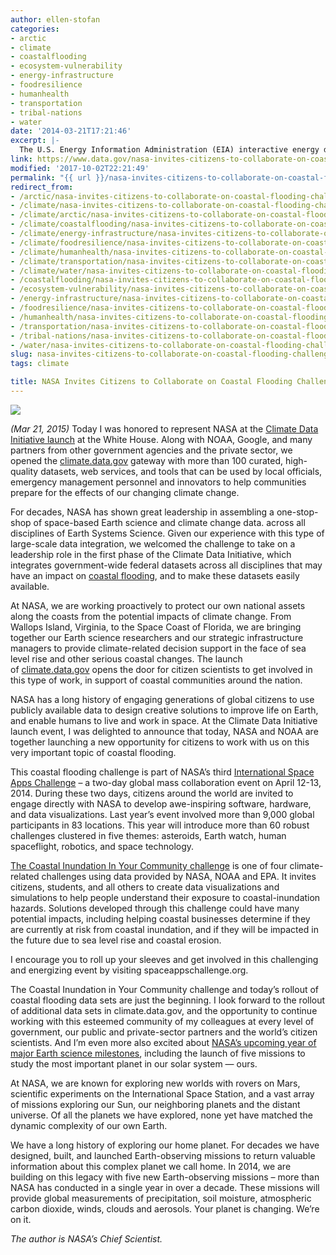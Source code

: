 ```yaml
---
author: ellen-stofan
categories:
- arctic
- climate
- coastalflooding
- ecosystem-vulnerability
- energy-infrastructure
- foodresilience
- humanhealth
- transportation
- tribal-nations
- water
date: '2014-03-21T17:21:46'
excerpt: |-
  The U.S. Energy Information Administration (EIA) interactive energy disruption maps combine real-time data feeds from NOAA's National Hurricane Center with more than 20 map layers showing the nation's energy infrastructure and resources. This new tool, available around the clock on the EIA…
link: https://www.data.gov/nasa-invites-citizens-to-collaborate-on-coastal-flooding-challenge/
modified: '2017-10-02T22:21:49'
permalink: "{{ url }}/nasa-invites-citizens-to-collaborate-on-coastal-flooding-challenge/"
redirect_from:
- /arctic/nasa-invites-citizens-to-collaborate-on-coastal-flooding-challenge/
- /climate/nasa-invites-citizens-to-collaborate-on-coastal-flooding-challenge/
- /climate/arctic/nasa-invites-citizens-to-collaborate-on-coastal-flooding-challenge/
- /climate/coastalflooding/nasa-invites-citizens-to-collaborate-on-coastal-flooding-challenge/
- /climate/energy-infrastructure/nasa-invites-citizens-to-collaborate-on-coastal-flooding-challenge/
- /climate/foodresilience/nasa-invites-citizens-to-collaborate-on-coastal-flooding-challenge/
- /climate/humanhealth/nasa-invites-citizens-to-collaborate-on-coastal-flooding-challenge/
- /climate/transportation/nasa-invites-citizens-to-collaborate-on-coastal-flooding-challenge/
- /climate/water/nasa-invites-citizens-to-collaborate-on-coastal-flooding-challenge/
- /coastalflooding/nasa-invites-citizens-to-collaborate-on-coastal-flooding-challenge/
- /ecosystem-vulnerability/nasa-invites-citizens-to-collaborate-on-coastal-flooding-challenge/
- /energy-infrastructure/nasa-invites-citizens-to-collaborate-on-coastal-flooding-challenge/
- /foodresilience/nasa-invites-citizens-to-collaborate-on-coastal-flooding-challenge/
- /humanhealth/nasa-invites-citizens-to-collaborate-on-coastal-flooding-challenge/
- /transportation/nasa-invites-citizens-to-collaborate-on-coastal-flooding-challenge/
- /tribal-nations/nasa-invites-citizens-to-collaborate-on-coastal-flooding-challenge/
- /water/nasa-invites-citizens-to-collaborate-on-coastal-flooding-challenge/
slug: nasa-invites-citizens-to-collaborate-on-coastal-flooding-challenge
tags: climate

title: NASA Invites Citizens to Collaborate on Coastal Flooding Challenge
---
```


![](https://s3-us-gov-west-1.amazonaws.com/cg-0817d6e3-93c4-4de8-8b32-da6919464e61/Christchurch-flooding-300x200.jpg)

_(Mar 21, 2015)_ Today I was honored to represent NASA at the [Climate Data Initiative launch](https://obamawhitehouse.archives.gov/blog/2014/03/19/climate-data-initiative-launches-strong-public-and-private-sector-commitments) at the White House. Along with NOAA, Google, and many partners from other government agencies and the private sector, we opened the [climate.data.gov](/climate) gateway with more than 100 curated, high-quality datasets, web services, and tools that can be used by local officials, emergency management personnel and innovators to help communities prepare for the effects of our changing climate change.

For decades, NASA has shown great leadership in assembling a one-stop-shop of space-based Earth science and climate change data. across all disciplines of Earth Systems Science. Given our experience with this type of large-scale data integration, we welcomed the challenge to take on a leadership role in the first phase of the Climate Data Initiative, which integrates government-wide federal datasets across all disciplines that may have an impact on [coastal flooding](https://earthobservatory.nasa.gov/NaturalHazards/view.php?id=83299&eocn=home&eoci=nh), and to make these datasets easily available.

At NASA, we are working proactively to protect our own national assets along the coasts from the potential impacts of climate change. From Wallops Island, Virginia, to the Space Coast of Florida, we are bringing together our Earth science researchers and our strategic infrastructure managers to provide climate-related decision support in the face of sea level rise and other serious coastal changes. The launch of [climate.data.gov](/climate) opens the door for citizen scientists to get involved in this type of work, in support of coastal communities around the nation.

NASA has a long history of engaging generations of global citizens to use publicly available data to design creative solutions to improve life on Earth, and enable humans to live and work in space. At the Climate Data Initiative launch event, I was delighted to announce that today, NASA and NOAA are together launching a new opportunity for citizens to work with us on this very important topic of coastal flooding.

This coastal flooding challenge is part of NASA’s third [International Space Apps Challenge](https://2014.spaceappschallenge.org/) – a two-day global mass collaboration event on April 12-13, 2014. During these two days, citizens around the world are invited to engage directly with NASA to develop awe-inspiring software, hardware, and data visualizations. Last year’s event involved more than 9,000 global participants in 83 locations. This year will introduce more than 60 robust challenges clustered in five themes: asteroids, Earth watch, human spaceflight, robotics, and space technology.

[The Coastal Inundation In Your Community challenge](https://2014.spaceappschallenge.org/challenge/coastal-inundation/) is one of four climate-related challenges using data provided by NASA, NOAA and EPA. It invites citizens, students, and all others to create data visualizations and simulations to help people understand their exposure to coastal-inundation hazards. Solutions developed through this challenge could have many potential impacts, including helping coastal businesses determine if they are currently at risk from coastal inundation, and if they will be impacted in the future due to sea level rise and coastal erosion.

I encourage you to roll up your sleeves and get involved in this challenging and energizing event by visiting spaceappschallenge.org.

The Coastal Inundation in Your Community challenge and today’s rollout of coastal flooding data sets are just the beginning. I look forward to the rollout of additional data sets in climate.data.gov, and the opportunity to continue working with this esteemed community of my colleagues at every level of government, our public and private-sector partners and the world’s citizen scientists. And I’m even more also excited about [NASA’s upcoming year of major Earth science milestones](https://www.nasa.gov/earthrightnow/), including the launch of five missions to study the most important planet in our solar system — ours.

At NASA, we are known for exploring new worlds with rovers on Mars, scientific experiments on the International Space Station, and a vast array of missions exploring our Sun, our neighboring planets and the distant universe. Of all the planets we have explored, none yet have matched the dynamic complexity of our own Earth.

We have a long history of exploring our home planet. For decades we have designed, built, and launched Earth-observing missions to return valuable information about this complex planet we call home. In 2014, we are building on this legacy with five new Earth-observing missions – more than NASA has conducted in a single year in over a decade. These missions will provide global measurements of precipitation, soil moisture, atmospheric carbon dioxide, winds, clouds and aerosols. Your planet is changing. We’re on it.

_The author is NASA’s Chief Scientist._

